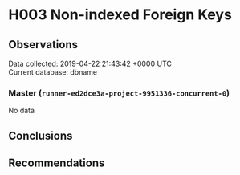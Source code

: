 # H003 Non-indexed Foreign Keys #

## Observations ##
Data collected: 2019-04-22 21:43:42 +0000 UTC  
Current database: dbname  

### Master (`runner-ed2dce3a-project-9951336-concurrent-0`) ###


No data


## Conclusions ##


## Recommendations ##

